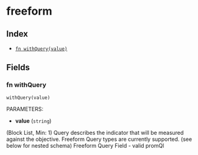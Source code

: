 # freeform



## Index

* [`fn withQuery(value)`](#fn-withquery)

## Fields

### fn withQuery

```jsonnet
withQuery(value)
```

PARAMETERS:

* **value** (`string`)

(Block List, Min: 1) Query describes the indicator that will be measured against the objective. Freeform Query types are currently supported. (see below for nested schema)
Freeform Query Field - valid promQl